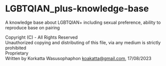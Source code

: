 # LGBTQIAN_plus-knowledge-base
A knowledge base about LGBTQIAN+ including sexual preference, ability to reproduce base on pairing

Copyright (C) - All Rights Reserved <br>Unauthorized copying and distributing of this file, via any medium is strictly prohibited <br>Proprietary <br> Written by Korkatta Wasusophaphon <koakatta@gmail.com>, 17/08/2023
